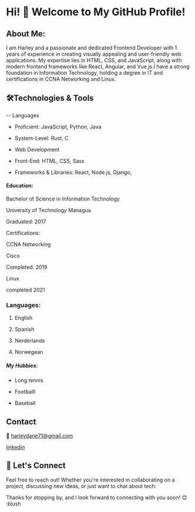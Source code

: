 # Hi! 👋 Welcome to My GitHub Profile!

## About Me:

I am Harley and a passionate and dedicated Frontend Developer with 1 years of
experience in creating visually appealing and user-friendly web applications. My
expertise lies in HTML, CSS, and JavaScript, along with modern frontend
frameworks like React, Angular, and Vue.js.I have a strong foundation in
Information Technology, holding a degree in IT and certifications in CCNA
Networking and Linux.


## 🛠️Technologies & Tools
-- Languages

- Proficient: JavaScript, Python, Java
  

-  System-Level: Rust, C
  
- Web Development
 

- Front-End: HTML, CSS, Sass


-  Frameworks & Libraries: React, Node.js, Django, 


#### Education:

Bachelor of Science in Information Technology

University of Technology Managua

Graduated: 2017

Certifications:

CCNA Networking

Cisco

Completed: 2019

Linux

completed 2021

### Languages:

1. English

2. Spanish

3. Nerderlands

4. Norwegean

##### My Hubbies:

- Long tennis

- Footballl

- Baseball

## Contact

📧 harleydane71@gmail.com 


[linkedin]()

 


## 🤝 Let's Connect

 
Feel free to reach out! Whether you're interested in collaborating on a project, discussing new ideas, or just want to chat about tech:

 
Thanks for stopping by, and I look forward to connecting with you soon!
😊 :blush
